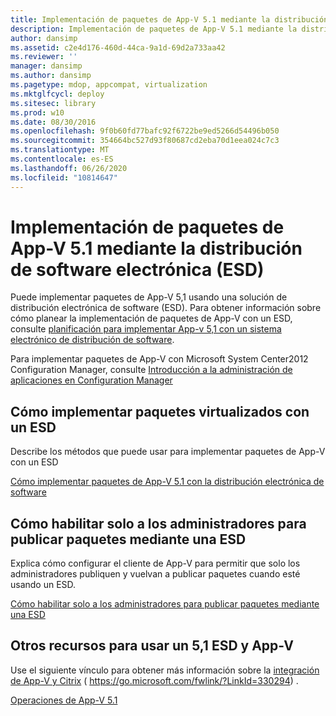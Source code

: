 ```yaml
---
title: Implementación de paquetes de App-V 5.1 mediante la distribución de software electrónica (ESD)
description: Implementación de paquetes de App-V 5.1 mediante la distribución de software electrónica (ESD)
author: dansimp
ms.assetid: c2e4d176-460d-44ca-9a1d-69d2a733aa42
ms.reviewer: ''
manager: dansimp
ms.author: dansimp
ms.pagetype: mdop, appcompat, virtualization
ms.mktglfcycl: deploy
ms.sitesec: library
ms.prod: w10
ms.date: 08/30/2016
ms.openlocfilehash: 9f0b60fd77bafc92f6722be9ed5266d54496b050
ms.sourcegitcommit: 354664bc527d93f80687cd2eba70d1eea024c7c3
ms.translationtype: MT
ms.contentlocale: es-ES
ms.lasthandoff: 06/26/2020
ms.locfileid: "10814647"
---
```

# Implementación de paquetes de App-V 5.1 mediante la distribución de software electrónica (ESD)


Puede implementar paquetes de App-V 5,1 usando una solución de distribución electrónica de software (ESD). Para obtener información sobre cómo planear la implementación de paquetes de App-V con un ESD, consulte [planificación para implementar App-v 5,1 con un sistema electrónico de distribución de software](planning-to-deploy-app-v-51-with-an-electronic-software-distribution-system.md).

Para implementar paquetes de App-V con Microsoft System Center2012 Configuration Manager, consulte [Introducción a la administración de aplicaciones en Configuration Manager](https://go.microsoft.com/fwlink/?LinkId=281816)

## Cómo implementar paquetes virtualizados con un ESD


Describe los métodos que puede usar para implementar paquetes de App-V con un ESD

[Cómo implementar paquetes de App-V 5.1 con la distribución electrónica de software](how-to-deploy-app-v-51-packages-using-electronic-software-distribution.md)

## Cómo habilitar solo a los administradores para publicar paquetes mediante una ESD


Explica cómo configurar el cliente de App-V para permitir que solo los administradores publiquen y vuelvan a publicar paquetes cuando esté usando un ESD.

[Cómo habilitar solo a los administradores para publicar paquetes mediante una ESD](how-to-enable-only-administrators-to-publish-packages-by-using-an-esd51.md)






## Otros recursos para usar un 5,1 ESD y App-V


Use el siguiente vínculo para obtener más información sobre la [integración de App-V y Citrix](https://go.microsoft.com/fwlink/?LinkId=330294 ) ( https://go.microsoft.com/fwlink/?LinkId=330294) .

[Operaciones de App-V 5.1](operations-for-app-v-51.md)

 

 






